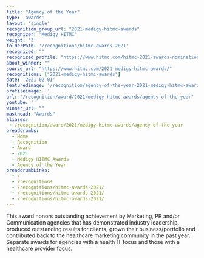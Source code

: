 ```yaml
---
title: "Agency of the Year"
type: 'awards'
layout: 'single'
recognition_group_url: "2021-medigy-hitmc-awards"
recognizer: "Medigy HITMC"
weight: '3'
folderPath: '/recognitions/hitmc-awards-2021'
recognized: ""
recognized_profile: "https://www.hitmc.com/hitmc-2021-awards-nominations/"
about_winner: ""
source_url: "https://www.hitmc.com/2021-medigy-hitmc-awards/"
recognitions: ["2021-medigy-hitmc-awards"]
date: '2021-02-01'
featuredimage: '/recognition/agency-of-the-year-2021-medigy-hitmc-awards.jpg'
profileimage: ''
url: "/recognition/award/2021/medigy-hitmc-awards/agency-of-the-year"
youtube: ''
winner_url: ""
masthead: "Awards"
aliases:
 - /recognition/award/2021/medigy-hitmc-awards/agency-of-the-year 
breadcrumbs:
  - Home
  - Recognition
  - Award
  - 2021
  - Medigy HITMC Awards
  - Agency of the Year
breadcrumbLinks:
  - /
  - /recognitions
  - /recognitions/hitmc-awards-2021/
  - /recognitions/hitmc-awards-2021/
  - /recognitions/hitmc-awards-2021/
---
```


This award honors outstanding achievement by Marketing, PR and/or Communication agencies that has demonstrated industry leadership, produced outstanding results for clients, grown their business/portfolio and contributed back to the healthcare marketing community in the past year. Separate awards for agencies with a health IT focus and those with a healthcare provider focus.